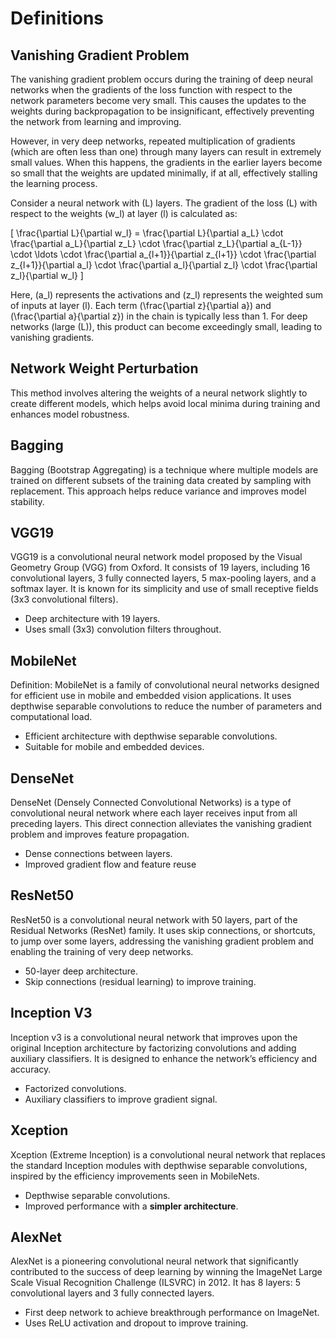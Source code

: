 # Definitions

## Vanishing Gradient Problem

The vanishing gradient problem occurs during the training of deep neural networks when the gradients of the loss function with respect to the network parameters become very small. This causes the updates to the weights during backpropagation to be insignificant, effectively preventing the network from learning and improving.

However, in very deep networks, repeated multiplication of gradients (which are often less than one) through many layers can result in extremely small values. When this happens, the gradients in the earlier layers become so small that the weights are updated minimally, if at all, effectively stalling the learning process.

Consider a neural network with \(L\) layers. The gradient of the loss \(L\) with respect to the weights \(w_l\) at layer \(l\) is calculated as:

\[ 
\frac{\partial L}{\partial w_l} = \frac{\partial L}{\partial a_L} \cdot \frac{\partial a_L}{\partial z_L} \cdot \frac{\partial z_L}{\partial a_{L-1}} \cdot \ldots \cdot \frac{\partial a_{l+1}}{\partial z_{l+1}} \cdot \frac{\partial z_{l+1}}{\partial a_l} \cdot \frac{\partial a_l}{\partial z_l} \cdot \frac{\partial z_l}{\partial w_l} 
\]

Here, \(a_l\) represents the activations and \(z_l\) represents the weighted sum of inputs at layer \(l\). Each term \(\frac{\partial z}{\partial a}\) and \(\frac{\partial a}{\partial z}\) in the chain is typically less than 1. For deep networks (large \(L\)), this product can become exceedingly small, leading to vanishing gradients.


## Network Weight Perturbation

This method involves altering the weights of a neural network slightly to create different models, which helps avoid local minima during training and enhances model robustness.

## Bagging

Bagging (Bootstrap Aggregating) is a technique where multiple models are trained on different subsets of the training data created by sampling with replacement. This approach helps reduce variance and improves model stability.

## VGG19

VGG19 is a convolutional neural network model proposed by the Visual Geometry Group (VGG) from Oxford. It consists of 19 layers, including 16 convolutional layers, 3 fully connected layers, 5 max-pooling layers, and a softmax layer. It is known for its simplicity and use of small receptive fields (3x3 convolutional filters).

- Deep architecture with 19 layers.
- Uses small (3x3) convolution filters throughout.

## MobileNet

Definition: MobileNet is a family of convolutional neural networks designed for efficient use in mobile and embedded vision applications. It uses depthwise separable convolutions to reduce the number of parameters and computational load.

- Efficient architecture with depthwise separable convolutions.
- Suitable for mobile and embedded devices.

## DenseNet

DenseNet (Densely Connected Convolutional Networks) is a type of convolutional neural network where each layer receives input from all preceding layers. This direct connection alleviates the vanishing gradient problem and improves feature propagation.

- Dense connections between layers.
- Improved gradient flow and feature reuse

## ResNet50

ResNet50 is a convolutional neural network with 50 layers, part of the Residual Networks (ResNet) family. It uses skip connections, or shortcuts, to jump over some layers, addressing the vanishing gradient problem and enabling the training of very deep networks.

- 50-layer deep architecture.
- Skip connections (residual learning) to improve training.

## Inception V3

Inception v3 is a convolutional neural network that improves upon the original Inception architecture by factorizing convolutions and adding auxiliary classifiers. It is designed to enhance the network’s efficiency and accuracy.

- Factorized convolutions.
- Auxiliary classifiers to improve gradient signal.

## Xception

Xception (Extreme Inception) is a convolutional neural network that replaces the standard Inception modules with depthwise separable convolutions, inspired by the efficiency improvements seen in MobileNets.

- Depthwise separable convolutions.
- Improved performance with a **simpler architecture**.

## AlexNet

AlexNet is a pioneering convolutional neural network that significantly contributed to the success of deep learning by winning the ImageNet Large Scale Visual Recognition Challenge (ILSVRC) in 2012. It has 8 layers: 5 convolutional layers and 3 fully connected layers.

- First deep network to achieve breakthrough performance on ImageNet.
- Uses ReLU activation and dropout to improve training.
